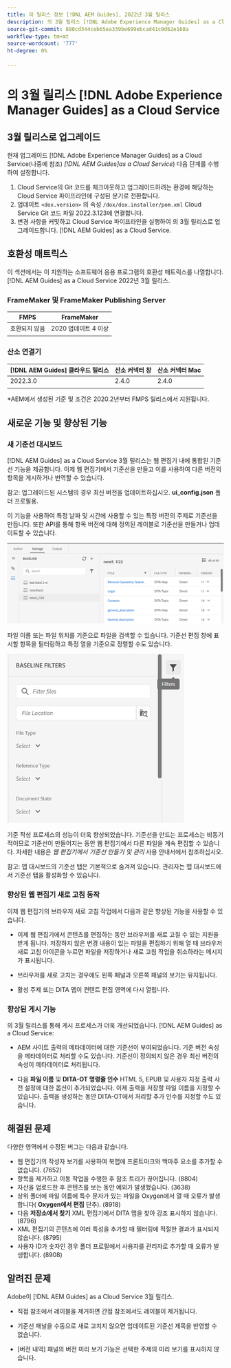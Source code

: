 ```yaml
---
title: 의 릴리스 정보 [!DNL AEM Guides], 2022년 3월 릴리스
description: 의 3월 릴리스 [!DNL Adobe Experience Manager Guides] as a Cloud Service
source-git-commit: 880cd344ceb65ea339be699ebcad41c0d62e168a
workflow-type: tm+mt
source-wordcount: '777'
ht-degree: 0%

---
```


# 의 3월 릴리스 [!DNL Adobe Experience Manager Guides] as a Cloud Service

## 3월 릴리스로 업그레이드

현재 업그레이드 [!DNL Adobe Experience Manager Guides] as a Cloud Service(나중에 참조) *[!DNL AEM Guides]as a Cloud Service*) 다음 단계를 수행하여 설정합니다.
1. Cloud Service의 Git 코드를 체크아웃하고 업그레이드하려는 환경에 해당하는 Cloud Service 파이프라인에 구성된 분기로 전환합니다.
1. 업데이트 `<dox.version>` 의 속성 `/dox/dox.installer/pom.xml` Cloud Service Git 코드 파일 2022.3.123에 연결합니다.
1. 변경 사항을 커밋하고 Cloud Service 파이프라인을 실행하여 의 3월 릴리스로 업그레이드합니다. [!DNL AEM Guides] as a Cloud Service.

## 호환성 매트릭스

이 섹션에서는 이 지원하는 소프트웨어 응용 프로그램의 호환성 매트릭스를 나열합니다. [!DNL AEM Guides] as a Cloud Service 2022년 3월 릴리스.

### FrameMaker 및 FrameMaker Publishing Server

| FMPS | FrameMaker |
| --- | --- |
| 호환되지 않음 | 2020 업데이트 4 이상 |
| | |


### 산소 연결기

| [!DNL AEM Guides] 클라우드 릴리스 | 산소 커넥터 창 | 산소 커넥터 Mac |
| --- | --- | --- |
| 2022.3.0 | 2.4.0 | 2.4.0 |
|  |  |  |

*AEM에서 생성된 기준 및 조건은 2020.2년부터 FMPS 릴리스에서 지원됩니다.

## 새로운 기능 및 향상된 기능

### 새 기준선 대시보드

[!DNL AEM Guides] as a Cloud Service 3월 릴리스는 웹 편집기 내에 통합된 기준선 기능을 제공합니다. 이제 웹 편집기에서 기준선을 만들고 이를 사용하여 다른 버전의 항목을 게시하거나 번역할 수 있습니다.

참고: 업그레이드된 시스템의 경우 최신 버전을 업데이트하십시오. **ui_config.json** 폴더 프로필용.

이 기능을 사용하여 특정 날짜 및 시간에 사용할 수 있는 특정 버전의 주제로 기준선을 만듭니다. 또한 API를 통해 항목 버전에 대해 정의된 레이블로 기준선을 만들거나 업데이트할 수 있습니다.

![기준선 관리 탭](assets/baseline-manage.png)

파일 이름 또는 파일 위치를 기준으로 파일을 검색할 수 있습니다. 기준선 편집 창에 표시할 항목을 필터링하고 특정 열을 기준으로 정렬할 수도 있습니다.

![기준선 관리 탭](assets/baseline-filter.png)

기준 작성 프로세스의 성능이 더욱 향상되었습니다. 기준선을 만드는 프로세스는 비동기적이므로 기준선이 만들어지는 동안 웹 편집기에서 다른 파일을 계속 편집할 수 있습니다. 자세한 내용은 *웹 편집기에서 기준선 만들기 및 관리* 사용 안내서에서 참조하십시오.

참고: 맵 대시보드의 기준선 탭은 기본적으로 숨겨져 있습니다. 관리자는 맵 대시보드에서 기준선 탭을 활성화할 수 있습니다.

### 향상된 웹 편집기 새로 고침 동작

이제 웹 편집기의 브라우저 새로 고침 작업에서 다음과 같은 향상된 기능을 사용할 수 있습니다.

* 이제 웹 편집기에서 콘텐츠를 편집하는 동안 브라우저를 새로 고칠 수 있는 지원을 받게 됩니다. 저장하지 않은 변경 내용이 있는 파일을 편집하기 위해 열 때 브라우저 새로 고침 아이콘을 누르면 파일을 저장하거나 새로 고침 작업을 취소하라는 메시지가 표시됩니다.

* 브라우저를 새로 고치는 경우에도 왼쪽 패널과 오른쪽 패널의 보기는 유지됩니다.

* 활성 주제 또는 DITA 맵이 컨텐트 편집 영역에 다시 열립니다.

### 향상된 게시 기능

의 3월 릴리스를 통해 게시 프로세스가 더욱 개선되었습니다. [!DNL AEM Guides] as a Cloud Service:

* AEM 사이트 출력의 메타데이터에 대한 기준선이 부여되었습니다. 기준 버전 속성을 메타데이터로 처리할 수도 있습니다. 기준선이 정의되지 않은 경우 최신 버전의 속성이 메타데이터로 처리됩니다.

* 다음 **파일 이름** 및 **DITA-OT 명령줄 인수** HTML 5, EPUB 및 사용자 지정 출력 사전 설정에 대한 옵션이 추가되었습니다. 이제 출력을 저장할 파일 이름을 지정할 수 있습니다. 출력을 생성하는 동안 DITA-OT에서 처리할 추가 인수를 지정할 수도 있습니다.

## 해결된 문제

다양한 영역에서 수정된 버그는 다음과 같습니다.

* 웹 편집기의 작성자 보기를 사용하여 북맵에 프론트마크와 백마주 요소를 추가할 수 없습니다. (7652)
* 항목을 제거하고 이동 작업을 수행한 후 참조 트리가 끊어집니다. (8804)
* 자산을 업로드한 후 콘텐츠를 보는 동안 예외가 발생했습니다. (3638)
* 상위 폴더에 파일 이름에 특수 문자가 있는 파일을 Oxygen에서 열 때 오류가 발생합니다( **Oxygen에서 편집** 단추). (8918)
* 다음 **저장소에서 찾기** XML 편집기에서 DITA 맵을 찾아 강조 표시하지 않습니다. (8796)
* XML 편집기의 콘텐츠에 여러 특성을 추가할 때 필터링에 적절한 결과가 표시되지 않습니다. (8795)
* 사용자 ID가 숫자인 경우 폴더 프로필에서 사용자를 관리자로 추가할 때 오류가 발생합니다. (8908)

## 알려진 문제

Adobe이 [!DNL AEM Guides] as a Cloud Service 3월 릴리스.

* 직접 참조에서 레이블을 제거하면 간접 참조에서도 레이블이 제거됩니다.

* 기준선 패널을 수동으로 새로 고치지 않으면 업데이트된 기준선 제목을 반영할 수 없습니다.

* [버전 내역] 패널의 버전 미리 보기 기능은 선택한 주제의 미리 보기를 표시하지 않습니다.
